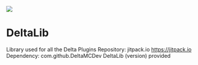 [![](https://jitpack.io/v/DeltaMCDev/DeltaLib.svg)](https://jitpack.io/#DeltaMCDev/DeltaLib)

# DeltaLib
Library used for all the Delta Plugins
Repository:
		<repository>
		    <id>jitpack.io</id>
		    <url>https://jitpack.io</url>
		</repository>
Dependency:
	<dependency>
	    <groupId>com.github.DeltaMCDev</groupId>
	    <artifactId>DeltaLib</artifactId>
	    <version>(version)</version>
     <scope>provided</scope>
	</dependency>
